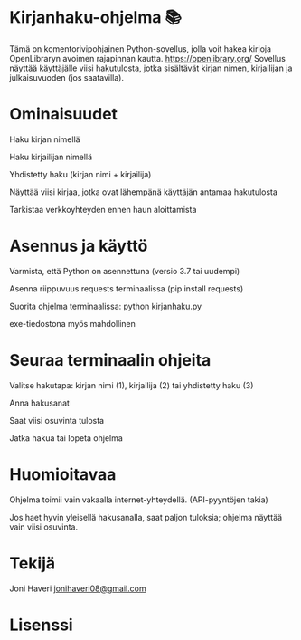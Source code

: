 # Kirjanhaku-ohjelma 📚
Tämä on komentorivipohjainen Python-sovellus, jolla voit hakea kirjoja OpenLibraryn avoimen rajapinnan kautta. https://openlibrary.org/ 
Sovellus näyttää käyttäjälle viisi hakutulosta, jotka sisältävät kirjan nimen, kirjailijan ja julkaisuvuoden (jos saatavilla).

# Ominaisuudet
Haku kirjan nimellä

Haku kirjailijan nimellä

Yhdistetty haku (kirjan nimi + kirjailija)

Näyttää viisi kirjaa, jotka ovat lähempänä käyttäjän antamaa hakutulosta

Tarkistaa verkkoyhteyden ennen haun aloittamista

# Asennus ja käyttö
Varmista, että Python on asennettuna (versio 3.7 tai uudempi)

Asenna riippuvuus requests terminaalissa (pip install requests)

Suorita ohjelma terminaalissa: python kirjanhaku.py

exe-tiedostona myös mahdollinen

# Seuraa terminaalin ohjeita
Valitse hakutapa: kirjan nimi (1), kirjailija (2) tai yhdistetty haku (3)

Anna hakusanat

Saat viisi osuvinta tulosta

Jatka hakua tai lopeta ohjelma

# Huomioitavaa
Ohjelma toimii vain vakaalla internet-yhteydellä. (API-pyyntöjen takia)

Jos haet hyvin yleisellä hakusanalla, saat paljon tuloksia; ohjelma näyttää vain viisi osuvinta.

# Tekijä
Joni Haveri
jonihaveri08@gmail.com

# Lisenssi

